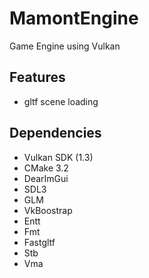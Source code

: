 # MamontEngine
 Game Engine using Vulkan

## Features
- gltf scene loading

## Dependencies
- Vulkan SDK (1.3)
- CMake 3.2
- DearImGui
- SDL3
- GLM
- VkBoostrap
- Entt
- Fmt
- Fastgltf
- Stb
- Vma
